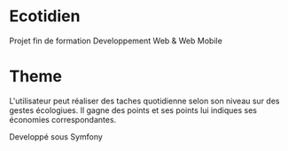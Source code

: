 # Ecotidien
Projet fin de formation Developpement Web &amp; Web Mobile  

# Theme
L'utilisateur peut réaliser des taches quotidienne selon son niveau sur des gestes écologiues. Il gagne des points et ses points lui indiques ses économies correspondantes.  


Developpé sous Symfony

